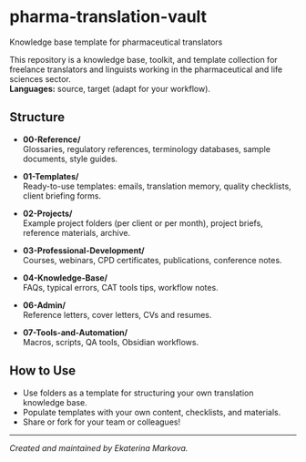 # pharma-translation-vault
Knowledge base template for pharmaceutical translators

This repository is a knowledge base, toolkit, and template collection for freelance translators and linguists working in the pharmaceutical and life sciences sector.  
**Languages:** source, target (adapt for your workflow).

## Structure

- **00-Reference/**  
  Glossaries, regulatory references, terminology databases, sample documents, style guides.

- **01-Templates/**  
  Ready-to-use templates: emails, translation memory, quality checklists, client briefing forms.

- **02-Projects/**  
  Example project folders (per client or per month), project briefs, reference materials, archive.

- **03-Professional-Development/**  
  Courses, webinars, CPD certificates, publications, conference notes.

- **04-Knowledge-Base/**  
  FAQs, typical errors, CAT tools tips, workflow notes.

- **06-Admin/**  
  Reference letters, cover letters, CVs and resumes.

- **07-Tools-and-Automation/**  
  Macros, scripts, QA tools, Obsidian workflows.

## How to Use

- Use folders as a template for structuring your own translation knowledge base.
- Populate templates with your own content, checklists, and materials.
- Share or fork for your team or colleagues!

---

*Created and maintained by Ekaterina Markova.*
